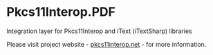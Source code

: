 Pkcs11Interop.PDF
=================

Integration layer for Pkcs11Interop and iText (iTextSharp) libraries

Please visit project website - [pkcs11interop.net](http://www.pkcs11interop.net) - for more information.
